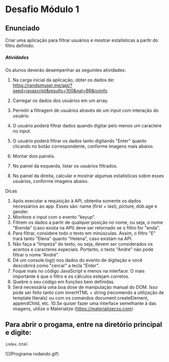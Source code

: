 # Desafio Módulo 1 #

## Enunciado

Criar uma aplicação para filtrar usuários e mostrar estatísticas a partir do filtro definido.

##### Atividades

Os alunos deverão desempenhar as seguintes atividades:

1. Na carga inicial da aplicação, obter os dados de:
https://randomuser.me/api/?seed=javascript&results=100&nat=BR&noinfo

2. Carregar os dados dos usuários em um array.
3. Permitir a filtragem de usuários através de um input com interação do usuário.
4. O usuário poderá filtrar dados quando digitar pelo menos um caractere no input.
5. O usuário poderá filtrar os dados tanto digitando "Enter" quanto clicando no botão correspondente, conforme imagens mais abaixo.
6. Montar dois painéis.
7. No painel da esquerda, listar os usuários filtrados.
8. No painel da direita, calcular e mostrar algumas estatísticas sobre esses usuários, conforme imagens abaixo.

Dicas

1. Após executar a requisição à API, obtenha somente os dados necessários ao app. Esses são: name (first + last), picture, dob.age e gender.
2. Monitore o input com o evento "keyup".
3. Filtrem os dados a partir de qualquer posição no nome, ou seja, o nome "Brenda" (caso exista na API) deve ser retornado se o filtro for "enda".
4. Para filtrar, considere todo o texto em minúsculas. Assim, o filtro "E" trará tanto "Elena" quanto "Helena", caso existam na API.
5. Não faça a “limpeza” do texto, ou seja, devem ser considerados os acentos e caracteres especiais. Portanto, o texto "Andre" não pode filtrar o nome “André”.
6. Dê um console.log() nos dados do evento de digitação e você descobrirá como "cercar" a tecla "Enter".
7. Foque mais no código JavaScript e menos na interface. O mais importante é que o filtro e os cálculos estejam corretos.
8. Quebre o seu código em funções bem definidas.
9. Será necessária uma boa dose de manipulação manual do DOM. Isso pode ser feito tanto com innerHTML + string (recomendo a utilização de template literals) ou com os comandos document.createElement, appendChild, etc.
10.Se quiser fazer uma interface semelhante à das imagens, utilize o Materialize (https://materializecss.com).


## Para abrir o progama, entre na diretório principal e digite:

    index.html 

![](Programa rodando.gif)  


